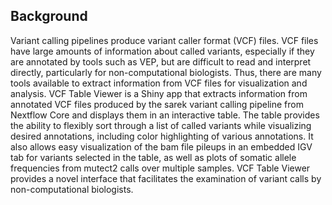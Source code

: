 ## Background

Variant calling pipelines produce variant caller format (VCF) files.  VCF files have large amounts of information about called variants, especially if they are annotated by tools such as VEP, but are difficult to read and interpret directly, particularly for non-computational biologists.  Thus, there are many tools available to extract information from VCF files for visualization and analysis.  VCF Table Viewer is a Shiny app that extracts information from annotated VCF files produced by the sarek variant calling pipeline from Nextflow Core and displays them in an interactive table.  The table provides the ability to flexibly sort through a list of called variants while visualizing desired annotations, including color highlighting of various annotations.  It also allows easy visualization of the bam file pileups in an embedded IGV tab for variants selected in the table, as well as plots of somatic allele frequencies from mutect2 calls over multiple samples.  VCF Table Viewer provides a novel interface that facilitates the examination of variant calls by non-computational biologists. 

